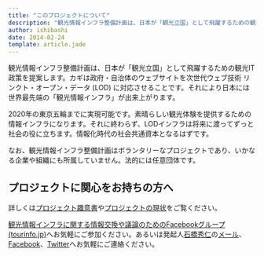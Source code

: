 ```yaml
---
title: "このプロジェクトについて"
description: "観光情報インフラ整備計画は、日本が「観光立国」として飛躍するための観光IT政策を提案するためのボランタリーなプロジェクトです。"
author: ishibashi
date: 2014-02-24
template: article.jade
---
```


観光情報インフラ整備計画は、日本が「観光立国」として飛躍するための観光IT政策を提案します。カギは政府・自治体のウェブサイトを次世代ウェブ技術 リンクト・オープン・データ (LOD) に対応させることです。それにより日本には世界最先端の「観光情報インフラ」が出来上がります。

<span class="more"></span>

2020年の東京五輪までに実現可能です。素晴らしい観光体験を提供するための情報インフラになります。それに終わらず、LODインフラは将来に渡ってずっと社会の役に立ちます。情報化時代の社会共通資本となるはずです。

なお、観光情報インフラ整備計画はボランタリーなプロジェクトであり、いかなる企業や組織にも所属していません。法的には任意団体です。


プロジェクトに関心をお持ちの方へ
------------------------------------

詳しくは[プロジェクト趣意書][1]や[プロジェクトの現状][10]をご覧ください。

[観光情報インフラに関する情報交換や議論のためのFacebookグループ(tourinfo.jp)][5]へお気軽にご参加ください。あるいは発起人[石橋秀仁][6]の[メール][7]、[Facebook][8]、[Twitter][9]へお気軽にご連絡ください。


[1]: https://docs.google.com/document/d/1eOQnx09f_Gcd93DAvSS-AGWEW7rAcSxC7DuN74LpgPE/edit?usp=sharing
[3]: https://docs.google.com/document/d/12NLsHL4WAtEnDxRawCUnlVNmnCZ0dbrtFVL4u3rBVl4/
[4]: https://trello.com/b/JjGPClOV/-
[5]: https://www.facebook.com/groups/267182690120144/
[6]: http://ja.ishibashihideto.net/
[7]: mailto:me@ishibashihideto.net
[8]: https://www.facebook.com/ishibashi.hideto
[9]: https://twitter.com/zerobase
[10]: /articles/status-201404/

